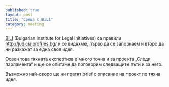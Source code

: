 ```yaml
---
published: true
layout: post
title: "Среща с BiLI"
category: meeting
---
```


[BiLI](http://bili-bg.org/) (Bulgarian Institute for Legal Initiatives)
са правили http://judicialprofiles.bg/ и се видяхме, първо да се запознаем и второ
да ни разкажат за една своя идея.

Освен това тяхната експертиза е много точна и за проекта „Следи парламента“ и ще се опитаме
да поговорим следващите пъти и за него.

Възможно най-скоро ще ни пратят brief с описание на проект по тяхна идея.
